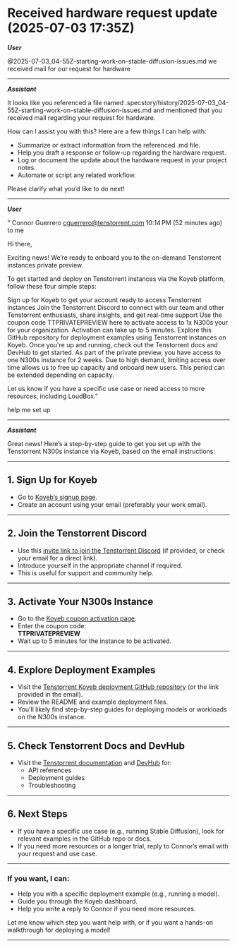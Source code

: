 <!-- Generated by SpecStory -->

# Received hardware request update (2025-07-03 17:35Z)

_**User**_

@2025-07-03_04-55Z-starting-work-on-stable-diffusion-issues.md 
we received mail for our request for hardware

---

_**Assistant**_

It looks like you referenced a file named .specstory/history/2025-07-03_04-55Z-starting-work-on-stable-diffusion-issues.md and mentioned that you received mail regarding your request for hardware.

How can I assist you with this? Here are a few things I can help with:
- Summarize or extract information from the referenced .md file.
- Help you draft a response or follow-up regarding the hardware request.
- Log or document the update about the hardware request in your project notes.
- Automate or script any related workflow.

Please clarify what you’d like to do next!

---

_**User**_

"
Connor Guerrero <cguerrero@tenstorrent.com>
10:14 PM (52 minutes ago)
to me

Hi there,

Exciting news! We’re ready to onboard you to the on-demand Tenstorrent instances private preview.

To get started and deploy on Tenstorrent instances via the Koyeb platform, follow these four simple steps:

Sign up for Koyeb to get your account ready to access Tenstorrent instances
Join the Tenstorrent Discord to connect with our team and other Tenstorrent enthusiasts, share insights, and get real-time support
Use the coupon code TTPRIVATEPREVIEW here to activate access to 1x N300s your for your organization. Activation can take up to 5 minutes.
Explore this GitHub repository for deployment examples using Tenstorrent instances on Koyeb. Once you're up and running, check out the Tenstorrent docs and DevHub to get started.
As part of the private preview, you have access to one N300s instance for 2 weeks. Due to high demand, limiting access over time allows us to free up capacity and onboard new users. This period can be extended depending on capacity.

Let us know if you have a specific use case or need access to more resources, including LoudBox."

help me set up

---

_**Assistant**_

Great news! Here’s a step-by-step guide to get you set up with the Tenstorrent N300s instance via Koyeb, based on the email instructions:

---

## 1. Sign Up for Koyeb

- Go to [Koyeb’s signup page](https://app.koyeb.com/auth/signup).
- Create an account using your email (preferably your work email).

---

## 2. Join the Tenstorrent Discord

- Use this [invite link to join the Tenstorrent Discord](https://discord.gg/tenstorrent) (if provided, or check your email for a direct link).
- Introduce yourself in the appropriate channel if required.
- This is useful for support and community help.

---

## 3. Activate Your N300s Instance

- Go to the [Koyeb coupon activation page](https://app.koyeb.com/account/billing/coupons).
- Enter the coupon code:  
  **TTPRIVATEPREVIEW**
- Wait up to 5 minutes for the instance to be activated.

---

## 4. Explore Deployment Examples

- Visit the [Tenstorrent Koyeb deployment GitHub repository](https://github.com/tenstorrent/koyeb-examples) (or the link provided in the email).
- Review the README and example deployment files.
- You’ll likely find step-by-step guides for deploying models or workloads on the N300s instance.

---

## 5. Check Tenstorrent Docs and DevHub

- Visit the [Tenstorrent documentation](https://docs.tenstorrent.com/) and [DevHub](https://devhub.tenstorrent.com/) for:
  - API references
  - Deployment guides
  - Troubleshooting

---

## 6. Next Steps

- If you have a specific use case (e.g., running Stable Diffusion), look for relevant examples in the GitHub repo or docs.
- If you need more resources or a longer trial, reply to Connor’s email with your request and use case.

---

### If you want, I can:

- Help you with a specific deployment example (e.g., running a model).
- Guide you through the Koyeb dashboard.
- Help you write a reply to Connor if you need more resources.

Let me know which step you want help with, or if you want a hands-on walkthrough for deploying a model!

---

